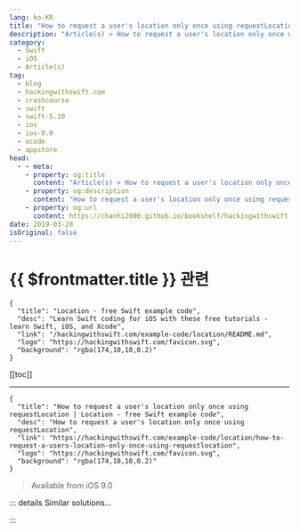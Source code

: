 ```yaml
---
lang: ko-KR
title: "How to request a user's location only once using requestLocation"
description: "Article(s) > How to request a user's location only once using requestLocation"
category:
  - Swift
  - iOS
  - Article(s)
tag: 
  - blog
  - hackingwithswift.com
  - crashcourse
  - swift
  - swift-5.10
  - ios
  - ios-9.0
  - xcode
  - appstore
head:
  - - meta:
    - property: og:title
      content: "Article(s) > How to request a user's location only once using requestLocation"
    - property: og:description
      content: "How to request a user's location only once using requestLocation"
    - property: og:url
      content: https://chanhi2000.github.io/bookshelf/hackingwithswift.com/example-code/location/how-to-look-up-a-location-with-mklocalsearchrequest.html
date: 2019-03-28
isOriginal: false
---
```


# {{ $frontmatter.title }} 관련

```component VPCard
{
  "title": "Location - free Swift example code",
  "desc": "Learn Swift coding for iOS with these free tutorials - learn Swift, iOS, and Xcode",
  "link": "/hackingwithswift.com/example-code/location/README.md",
  "logo": "https://hackingwithswift.com/favicon.svg",
  "background": "rgba(174,10,10,0.2)"
}
```

[[toc]]

---

```component VPCard
{
  "title": "How to request a user's location only once using requestLocation | Location - free Swift example code",
  "desc": "How to request a user's location only once using requestLocation",
  "link": "https://hackingwithswift.com/example-code/location/how-to-request-a-users-location-only-once-using-requestlocation",
  "logo": "https://hackingwithswift.com/favicon.svg",
  "background": "rgba(174,10,10,0.2)"
}
```

> Available from iOS 9.0

<!-- TODO: 작성 -->

<!-- 
iOS has a simple way to request a user's location just once, and it's called `requestLocation()`. Calling this method returns immediately (meaning that your code carries on executing) but when iOS has managed (or failed) to get a fix on the user's location you will be told. Below is a complete example:

```swift
import CoreLocation
import UIKit

class ViewController: UIViewController, CLLocationManagerDelegate {
    let manager = CLLocationManager()

    override func viewDidLoad() {
        manager.delegate = self
        manager.requestLocation()
    }

    func locationManager(_ manager: CLLocationManager, didUpdateLocations locations: [CLLocation]) {
        if let location = locations.first {
            print("Found user's location: \(location)")
        }
    }

    func locationManager(_ manager: CLLocationManager, didFailWithError error: Error) {
        print("Failed to find user's location: \(error.localizedDescription)")
    }
}
```

-->

::: details Similar solutions…

<!--
/quick-start/swiftui/learn-once-apply-anywhere">Learn once, apply anywhere 
/example-code/location/how-to-look-up-a-location-with-mklocalsearchrequest">How to look up a location with MKLocalSearch.Request 
/example-code/games/how-to-find-a-touchs-location-in-a-node-using-locationin">How to find a touch's location in a node using location(in:) 
/quick-start/swiftui/how-to-read-the-users-location-using-locationbutton">How to read the user’s location using LocationButton 
/example-code/uikit/how-to-find-a-touchs-location-in-a-view-with-locationin">How to find a touch's location in a view with location(in:)</a>
-->

:::

